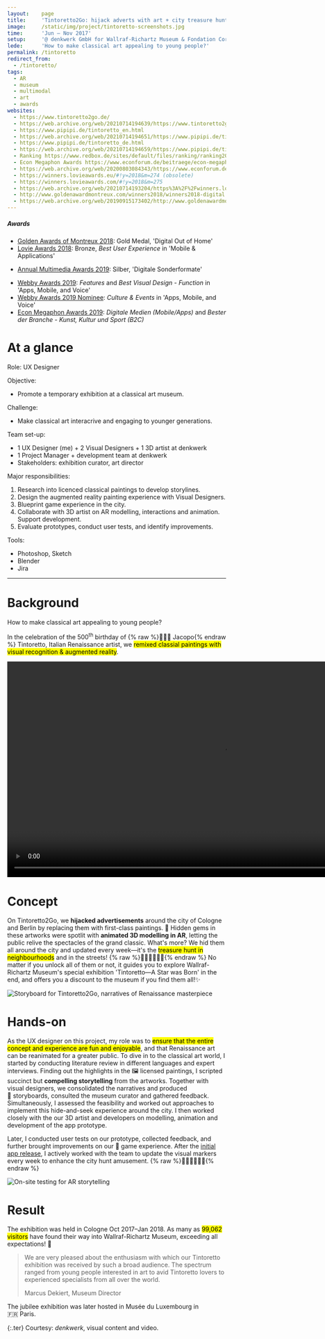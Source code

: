 ```yaml
---
layout:    page
title:     'Tintoretto2Go: hijack adverts with art + city treasure hunt'
image:     /static/img/project/tintoretto-screenshots.jpg
time:      'Jun – Nov 2017'
setup:     '@ denkwerk GmbH for Wallraf-Richartz Museum & Fondation Corboud'
lede:      'How to make classical art appealing to young people?'
permalink: /tintoretto
redirect_from:
  - /tintoretto/
tags:
  - AR
  - museum
  - multimodal
  - art
  - awards
websites:
  - https://www.tintoretto2go.de/
  - https://web.archive.org/web/20210714194639/https://www.tintoretto2go.de/
  - https://www.pipipi.de/tintoretto_en.html
  - https://web.archive.org/web/20210714194651/https://www.pipipi.de/tintoretto_en.html
  - https://www.pipipi.de/tintoretto_de.html
  - https://web.archive.org/web/20210714194659/https://www.pipipi.de/tintoretto_de.html
  - Ranking https://www.redbox.de/sites/default/files/ranking/ranking2019/details/215.htm
  - Econ Megaphon Awards https://www.econforum.de/beitraege/econ-megaphon-awards/2019/mobileapps/tintoretto2go (obsolete)
  - https://web.archive.org/web/20200803084343/https://www.econforum.de/beitraege/econ-megaphon-awards/2019/mobileapps/tintoretto2go
  - https://winners.lovieawards.eu/#!y=2018&m=274 (obsolete)
  - https://winners.lovieawards.com/#!y=2018&m=275
  - https://web.archive.org/web/20210714193204/https%3A%2F%2Fwinners.lovieawards.com%2F
  - http://www.goldenawardmontreux.com/winners2018/winners2018-digital.html
  - https://web.archive.org/web/20190915173402/http://www.goldenawardmontreux.com/winners2018/winners2018-digital.html
---
```


<div class="ter" markdown="1">

##### Awards

- [Golden Awards of Montreux 2018](https://web.archive.org/web/20190915173402/http://www.goldenawardmontreux.com/winners2018/winners2018-digital.html): Gold Medal, 'Digital Out of Home'
- [Lovie Awards 2018](https://winners.lovieawards.com/#!y=2018&m=275): Bronze, *Best User Experience* in 'Mobile & Applications'
<!--- Facebook post: https://www.facebook.com/denkwerk/posts/10156682556103426/
	  Twitter: https://twitter.com/denkwerk/status/1051809941558886400
	  iOS App: https://apps.apple.com/us/app/tintoretto2go/id1292594289 --->
- [Annual Multimedia Awards 2019](https://www.annual-multimedia.de/gewinner-2019): Silber, 'Digitale Sonderformate'
<!--- Artsy report: https://www.artsy.net/news/artsy-editorial-tate-augmented-reality-street-art-application-2019-webby-awards-nominees --->
- [Webby Awards 2019](https://www.webbyawards.com/winners/2019/apps-mobile-and-voice/apps-mobile-features/best-visual-design-function/tintoretto2go/): *Features* and *Best Visual Design - Function* in 'Apps, Mobile, and Voice'
- [Webby Awards 2019 Nominee](https://www.webbyawards.com/winners/2019/apps-mobile-and-voice/apps-mobile-sites-general/culture-events/tintoretto2go/): *Culture & Events* in 'Apps, Mobile, and Voice'
- [Econ Megaphon Awards 2019](https://web.archive.org/web/20200803084343/https://www.econforum.de/beitraege/econ-megaphon-awards/2019/mobileapps/tintoretto2go): *Digitale Medien (Mobile/Apps)* and *Bester der Branche - Kunst, Kultur und Sport (B2C)*

</div>

<div class="summary" markdown="1">

# At a glance

Role: UX Designer

Objective:
- Promote a temporary exhibition at a classical art museum.

Challenge:
- Make classical art interacrive and engaging to younger generations.

Team set-up:
- 1 UX Designer (me) + 2 Visual Designers + 1 3D artist at denkwerk
- 1 Project Manager + development team at denkwerk
- Stakeholders: exhibition curator, art director

Major responsibilities:
1. Research into licenced classical paintings to develop storylines.
2. Design the augmented reality painting experience with Visual Designers.
3. Blueprint game experience in the city.
4. Collaborate with 3D artist on AR modelling, interactions and animation. Support development.
5. Evaluate prototypes, conduct user tests, and identify improvements.

Tools:
- Photoshop, Sketch
- Blender
- Jira

</div>

---

# Background
How to make classical art appealing to young people?

In the celebration of the 500<sup>th</sup> birthday of {% raw %}<span style="display: inline-block">👨🏻‍🎨 Jacopo</span>{% endraw %} Tintoretto, Italian Renaissance artist, we <mark>remixed classial paintings with visual recognition & augmented reality</mark>.

<video width="992" controls>
<source src="https://www.pipipi.de/fileadmin/dam/awards/tintoretto2go/tintoretto2go_master_mp4_en_klein_2.mp4" type="video/mp4">
</video>

# Concept
On Tintoretto2Go, we **hijacked advertisements** around the city of Cologne and Berlin by replacing them with first-class paintings. 💎 Hidden gems in these artworks were spotlit with **animated 3D modelling in AR**, letting the public relive the spectacles of the grand classic. What's more? We hid them all around the city and updated every week—it's the <mark>treasure hunt in neighbourhoods</mark> and in the streets! {% raw %}<span style="display: inline-block">🕵🏻‍♀️🕵🏽‍♂️</span>{% endraw %} No matter if you unlock all of them or not, it guides you to explore Wallraf-Richartz Museum's special exhibition 'Tintoretto—A Star was Born' in the end, and offers you a discount to the museum if you find them all!✨

![Storyboard for Tintoretto2Go, narratives of Renaissance masterpiece](/static/img/project/tintoretto-storyboard-2.jpg)

# Hands-on
As the UX designer on this project, my role was to <mark>ensure that the entire concept and experience are fun and enjoyable</mark>, and that Renaissance art can be reanimated for a greater public. To dive in to the classical art world, I started by conducting literature review in different languages and expert interviews. Finding out the highlights in the 🖼 licensed paintings, I scripted succinct but **compelling storytelling** from the artworks. Together with visual designers, we consolidated the narratives and produced 🌌 storyboards, consulted the museum curator and gathered feedback. Simultaneously, I assessed the feasibility and worked out approaches to implement this hide-and-seek experience around the city. I then worked closely with the our 3D artist and developers on modelling, animation and development of the app prototype.

Later, I conducted user tests on our prototype, collected feedback, and further brought improvements on our 👾 game experience. After the [initial app release](https://apps.apple.com/us/app/tintoretto2go/id1292594289), I actively worked with the team to update the visual markers every week to enhance the city hunt amusement. {% raw %}<span style="display: inline-block">🏃🏻‍♂️🏃🏼‍♀️</span>{% endraw %}

![On-site testing for AR storytelling](/static/img/project/tintoretto-test-compressed.jpg)

# Result
The exhibition was held in Cologne Oct 2017–Jan 2018. As many as <mark>99,062 visitors</mark> have found their way into Wallraf-Richartz Museum, exceeding all expectations! 🎪

> We are very pleased about the enthusiasm with which our Tintoretto exhibition was received by such a broad audience. The spectrum ranged from young people interested in art to avid Tintoretto lovers to experienced specialists from all over the world.
>
> <footer>Marcus Dekiert, Museum Director</footer>

The jubilee exhibition was later hosted in Musée du Luxembourg in 🇫🇷 Paris.

{:.ter}
Courtesy: <i>denkwerk</i>, visual content and video.
